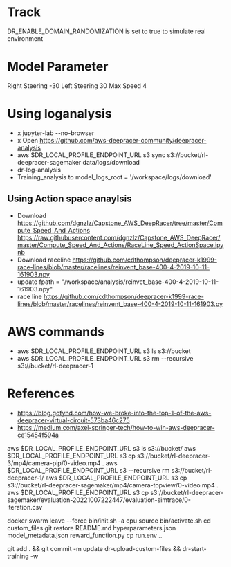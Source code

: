 # Track 
DR_ENABLE_DOMAIN_RANDOMIZATION is set to true to simulate real environment

# Model Parameter
Right Steering -30
Left Steering 30
Max Speed 4

# Using loganalysis
* x jupyter-lab --no-browser
* x Open https://github.com/aws-deepracer-community/deepracer-analysis
* aws $DR_LOCAL_PROFILE_ENDPOINT_URL s3 sync s3://bucket/rl-deepracer-sagemaker data/logs/download
* dr-log-analysis
* Training_analysis to model_logs_root = '/workspace/logs/download' 

## Using Action space anaylsis
* Download https://github.com/dgnzlz/Capstone_AWS_DeepRacer/tree/master/Compute_Speed_And_Actions https://raw.githubusercontent.com/dgnzlz/Capstone_AWS_DeepRacer/master/Compute_Speed_And_Actions/RaceLine_Speed_ActionSpace.ipynb
* Download raceline https://github.com/cdthompson/deepracer-k1999-race-lines/blob/master/racelines/reinvent_base-400-4-2019-10-11-161903.npy
* update fpath = "/workspace/analysis/reinvet_base-400-4-2019-10-11-161903.npy"
* race line https://github.com/cdthompson/deepracer-k1999-race-lines/blob/master/racelines/reinvent_base-400-4-2019-10-11-161903.py

# AWS commands
* aws $DR_LOCAL_PROFILE_ENDPOINT_URL s3 ls s3://bucket
* aws $DR_LOCAL_PROFILE_ENDPOINT_URL s3 rm --recursive s3://bucket/rl-deepracer-1

# References
* https://blog.gofynd.com/how-we-broke-into-the-top-1-of-the-aws-deepracer-virtual-circuit-573ba46c275
* https://medium.com/axel-springer-tech/how-to-win-aws-deepracer-ce15454f594a


aws $DR_LOCAL_PROFILE_ENDPOINT_URL s3 ls s3://bucket/
aws $DR_LOCAL_PROFILE_ENDPOINT_URL s3 cp s3://bucket/rl-deepracer-3/mp4/camera-pip/0-video.mp4 .
aws $DR_LOCAL_PROFILE_ENDPOINT_URL s3 --recursive rm s3://bucket/rl-deepracer-1/
aws $DR_LOCAL_PROFILE_ENDPOINT_URL s3 cp s3://bucket/rl-deepracer-sagemaker/mp4/camera-topview/0-video.mp4 . 
aws $DR_LOCAL_PROFILE_ENDPOINT_URL s3 cp s3://bucket/rl-deepracer-sagemaker/evaluation-20221007222447/evaluation-simtrace/0-iteration.csv

docker swarm leave --force
bin/init.sh -a cpu
source bin/activate.sh
cd custom_files
git restore README.md hyperparameters.json model_metadata.json reward_function.py
cp run.env ..

git add . && git commit -m update
dr-upload-custom-files  && dr-start-training -w